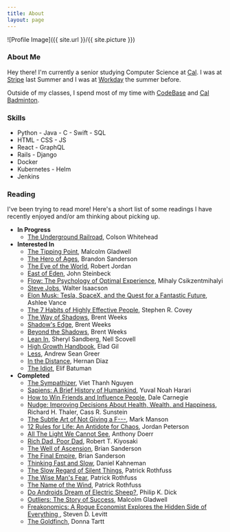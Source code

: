 ```yaml
---
title: About
layout: page
---
```

![Profile Image]({{ site.url }}/{{ site.picture }})

### About Me
Hey there! I'm currently a senior studying Computer Science at [Cal](http://www.berkeley.edu/). I was at [Stripe](https://stripe.com/) last Summer and I was at [Workday](https://www.workday.com/) the summer before.

Outside of my classes, I spend most of my time with [CodeBase](https://codebase.berkeley.edu/) and [Cal Badminton](https://badminton.berkeley.edu/).

### Skills
- Python - Java - C - Swift - SQL
- HTML - CSS - JS
- React - GraphQL
- Rails - Django
- Docker
- Kubernetes - Helm
- Jenkins

### Reading
I've been trying to read more! Here's a short list of some readings I have recently enjoyed and/or am thinking about picking up.
- **In Progress**
  - [The Underground Railroad](https://www.goodreads.com/book/show/30555488-the-underground-railroad), Colson Whitehead
- **Interested In**
  - [The Tipping Point](https://www.goodreads.com/book/show/2612.The_Tipping_Point), Malcolm Gladwell
  - [The Hero of Ages](https://www.goodreads.com/book/show/2767793-the-hero-of-ages), Brandon Sanderson
  - [The Eye of the World](https://www.goodreads.com/book/show/228665.The_Eye_of_the_World), Robert Jordan
  - [East of Eden](https://www.goodreads.com/book/show/4406.East_of_Eden), John Steinbeck
  - [Flow: The Psychology of Optimal Experience](https://www.goodreads.com/book/show/66354.Flow), Mihaly Csikzentmihalyi
  - [Steve Jobs](https://www.goodreads.com/book/show/11084145-steve-jobs), Walter Isaacson
  - [Elon Musk: Tesla, SpaceX, and the Quest for a Fantastic Future](https://www.goodreads.com/book/show/25541028-elon-musk?ac=1&from_search=true), Ashlee Vance
  - [The 7 Habits of Highly Effective People](https://www.goodreads.com/book/show/36072.The_7_Habits_of_Highly_Effective_People?ac=1&from_search=true), Stephen R. Covey
  - [The Way of Shadows](https://www.goodreads.com/book/show/3227063-the-way-of-shadows), Brent Weeks
  - [Shadow's Edge](https://www.goodreads.com/book/show/3754016-shadow-s-edge), Brent Weeks
  - [Beyond the Shadows](https://www.goodreads.com/book/show/3754026-beyond-the-shadows), Brent Weeks
  - [Lean In](https://www.goodreads.com/book/show/16071764-lean-in), Sheryl Sandberg, Nell Scovell
  - [High Growth Handbook](https://www.goodreads.com/book/show/40536148-high-growth-handbook), Elad Gil
  - [Less](https://www.goodreads.com/book/show/39927096-less), Andrew Sean Greer
  - [In the Distance](https://www.goodreads.com/book/show/34381330-in-the-distance), Hernan Diaz
  - [The Idiot](https://www.goodreads.com/book/show/30962053-the-idiot), Elif Batuman
- **Completed**
  - [The Sympathizer](https://www.goodreads.com/book/show/23168277-the-sympathizer), Viet Thanh Nguyen
  - [Sapiens: A Brief History of Humankind](https://www.goodreads.com/book/show/23692271-sapiens), Yuval Noah Harari
  - [How to Win Friends and Influence People](https://www.goodreads.com/book/show/4865.How_to_Win_Friends_and_Influence_People), Dale Carnegie
  - [Nudge: Improving Decisions About Health, Wealth, and Happiness](https://www.goodreads.com/book/show/3450744-nudge?ac=1&from_search=true), Richard H. Thaler,  Cass R. Sunstein
  - [The Subtle Art of Not Giving a F---](https://www.goodreads.com/book/show/28257707-the-subtle-art-of-not-giving-a-f-ck?ac=1&from_search=true), Mark Manson
  - [12 Rules for Life: An Antidote for Chaos](https://www.goodreads.com/book/show/30257963-12-rules-for-life), Jordan Peterson
  - [All The Light We Cannot See](https://www.goodreads.com/book/show/18143977-all-the-light-we-cannot-see), Anthony Doerr
  - [Rich Dad, Poor Dad](https://www.goodreads.com/book/show/69571.Rich_Dad_Poor_Dad), Robert T. Kiyosaki
  - [The Well of Ascension](https://www.goodreads.com/book/show/68429.The_Well_of_Ascension), Brian Sanderson
  - [The Final Empire](https://www.goodreads.com/book/show/68428.The_Final_Empire), Brian Sanderson
  - [Thinking Fast and Slow](https://www.goodreads.com/book/show/11468377-thinking-fast-and-slow), Daniel Kahneman
  - [The Slow Regard of Silent Things](https://www.goodreads.com/book/show/21535271-the-slow-regard-of-silent-things), Patrick Rothfuss
  - [The Wise Man's Fear](https://www.goodreads.com/book/show/1215032.The_Wise_Man_s_Fear), Patrick Rothfuss
  - [The Name of the Wind](https://www.goodreads.com/book/show/186074.The_Name_of_the_Wind), Patrick Rothfuss
  - [Do Androids Dream of Electric Sheep?](https://www.goodreads.com/book/show/7082.Do_Androids_Dream_of_Electric_Sheep_), Philip K. Dick
  - [Outliers: The Story of Success](https://www.goodreads.com/book/show/3228917-outliers), Malcolm Gladwell
  - [Freakonomics: A Rogue Economist Explores the Hidden Side of Everything ](https://www.goodreads.com/book/show/1202.Freakonomics), Steven D. Levitt
  - [The Goldfinch](https://www.goodreads.com/book/show/17333223-the-goldfinch), Donna Tartt

